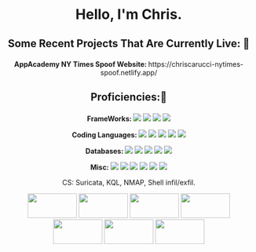 # <p align="center">Hello, I'm Chris. </p>


## <p align="center">Some Recent Projects That Are Currently Live: 👀</p>

<p align="center">
<strong>AppAcademy NY Times Spoof Website: </strong> https://chriscarucci-nytimes-spoof.netlify.app/</strong>
</p>




## <p align="center">Proficiencies:🥇  </p>

<p align="center">
<strong>FrameWorks:   </strong>
<img src="https://img.shields.io/badge/Django-092E20.svg?style=for-the-badge&logo=Django&logoColor=white">
<img src="https://img.shields.io/badge/Express-000000.svg?style=for-the-badge&logo=Express&logoColor=white">
<img src="https://img.shields.io/badge/React-61DAFB.svg?style=for-the-badge&logo=React&logoColor=black">
<img src="https://img.shields.io/badge/Node.js-339933.svg?style=for-the-badge&logo=nodedotjs&logoColor=white">
</p>
<p align="center">
<strong>Coding Languages:   </strong>
<img src="https://img.shields.io/badge/JavaScript-F7DF1E.svg?style=for-the-badge&logo=JavaScript&logoColor=black">
<img src="https://img.shields.io/badge/Python-3776AB.svg?style=for-the-badge&logo=Python&logoColor=white">
<img src="https://img.shields.io/badge/CSS3-1572B6.svg?style=for-the-badge&logo=CSS3&logoColor=white">
<img src="https://img.shields.io/badge/HTML5-E34F26.svg?style=for-the-badge&logo=HTML5&logoColor=white">
<img src="https://img.shields.io/badge/GNU%20Bash-4EAA25.svg?style=for-the-badge&logo=GNU-Bash&logoColor=white">

</p>
<p align="center">
<strong>Databases:    </strong>
<img src="https://img.shields.io/badge/Sequelize-52B0E7.svg?style=for-the-badge&logo=Sequelize&logoColor=white">
<img src="https://img.shields.io/badge/SQLite-003B57.svg?style=for-the-badge&logo=SQLite&logoColor=white">
<img src="https://img.shields.io/badge/MySQL-4479A1.svg?style=for-the-badge&logo=MySQL&logoColor=white">
<img src="https://img.shields.io/badge/PostgreSQL-4169E1.svg?style=for-the-badge&logo=PostgreSQL&logoColor=white">
<img src="https://img.shields.io/badge/MongoDB-000000.svg?style=for-the-badge&logo=MongoDb&logoColor=darkgreen">
</p>
<p align="center">
<strong>Misc:     </strong>
<img src="https://img.shields.io/badge/Visual%20Studio%20Code-007ACC.svg?style=for-the-badge&logo=Visual-Studio-Code&logoColor=white">
<img src="https://img.shields.io/badge/VMware-607078.svg?style=for-the-badge&logo=VMware&logoColor=white">
<img src="https://img.shields.io/badge/Heroku-430098.svg?style=for-the-badge&logo=Heroku&logoColor=white">
<img src="https://img.shields.io/badge/Linux-FCC624.svg?style=for-the-badge&logo=Linux&logoColor=black">
<img src="https://img.shields.io/badge/Windows%2011-0078D4.svg?style=for-the-badge&logo=Windows-11&logoColor=white">
<img src="https://img.shields.io/badge/Cloudinary-0827F5.svg?style=for-the-badge">
</p>
<p align="center">
CS: Suricata, KQL, NMAP, Shell infil/exfil.
</p>

<p align="center">
<img src="https://wazuh.com/uploads/2016/04/wazuh-standard-featured-picture.png" width = "100" height = "50">
<img src="https://tse4.mm.bing.net/th/id/OIP.TrMO9E4_36gDgQiIsTJCqAHaDg?rs=1&pid=ImgDetMain" width = "100" height = "50">
<img src="https://www.datocms-assets.com/104397/1710826273-metasploit-framework-the-ultimate-guide-for-2024.png?auto=format" width = "100" height = "50">
<img src="https://tse4.mm.bing.net/th/id/OIP.4UAs_FrX-UK5ON18lpXGPQHaEE?w=800&h=440&rs=1&pid=ImgDetMain" width = "100" height = "50">
<img src="https://abrictosecurity.com/wp-content/uploads/2022/09/2022-09-14-gobuster-profile-pic-1.png" width = "100" height = "50">
<img src="https://media.licdn.com/dms/image/D5612AQE9AveArFt_nw/article-cover_image-shrink_600_2000/0/1674042770479?e=2147483647&v=beta&t=gG84lPtKT8-tct8GqGnte_HOxbqjtlOH4gZ6US1Fl_Y" width = "100" height = "50">
<img src="https://th.bing.com/th/id/OIP.mZ4qsSJ_et6uhi0h1q8HXQHaFj?rs=1&pid=ImgDetMain" width = "100" height = "50">
</p>

